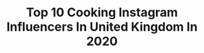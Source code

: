 ---
title: Top 10 Cooking Instagram Influencers In United Kingdom In 2020
description: >-
  Find top cooking Instagram influencers in United Kingdom in 2020. Most popular hashtags: #london #staysafe #hope #love.
platform: Instagram
profiles:
  - username: "stealmystyle40"
    fullname: >-
      Abi 💕
    location: "United Kingdom"
    followers: 42857
    engagement: 226
    commentsToLikes: 0.309244
    avatar: "https://scontent-atl3-1.cdninstagram.com/v/t51.2885-19/s320x320/39962858_2091151881102574_1670316784323919872_n.jpg?_nc_ht=scontent-atl3-1.cdninstagram.com&_nc_ohc=TmgYu83g72AAX_yBokO&oh=92952a8330b442bebe5d12e51930a517&oe=5EB8EB98"
    verified: false
    hashtags: "#eclecticdecor, #goldbracelet, #hallwayinspo, #asseenonme"
  - username: "olga_manciu"
    fullname: >-
      Olga Manciu
    location: "United Kingdom"
    followers: 43504
    engagement: 488
    commentsToLikes: 0.030988
    avatar: "https://scontent-lht6-1.cdninstagram.com/v/t51.2885-19/s320x320/90343285_661898831306454_2741262915326705664_n.jpg?_nc_ht=scontent-lht6-1.cdninstagram.com&_nc_ohc=yN1jq3hvQ5kAX_VWlkb&oh=637cdb6a6ff61095f2c3bb46f8ac84da&oe=5EB9A06D"
    verified: false
    hashtags: "#after, #londonbridge, #shooting, #virus"
  - username: "jodiekiddoffical"
    fullname: >-
      Jodie Kidd
    location: "United Kingdom"
    followers: 86711
    engagement: 129
    commentsToLikes: 0.067567
    avatar: "https://scontent-ams4-1.cdninstagram.com/v/t51.2885-19/10919712_460255367460031_866505214_a.jpg?_nc_ht=scontent-ams4-1.cdninstagram.com&_nc_ohc=4R_9R8wVzdcAX9IrFSA&oh=fa86138fe00839feb3131741ec21e4df&oe=5EBC2271"
    verified: true
    hashtags: "#restaurant, #fundraising, #bodenbyme, #grateful"
  - username: "kendal_o"
    fullname: >-
      Kendal Yoga
    location: "United Kingdom"
    followers: 65605
    engagement: 229
    commentsToLikes: 0.033316
    avatar: "https://scontent-lhr8-1.cdninstagram.com/v/t51.2885-19/s320x320/64592447_333007834279327_5763621810859933696_n.jpg?_nc_ht=scontent-lhr8-1.cdninstagram.com&_nc_ohc=-mygreq5FRMAX_WgdEp&oh=ba62445712ea3e2ac9ae46e2cbb8a626&oe=5EBC72BD"
    verified: false
    hashtags: "#fancythat, #london, #pregnant, #pregnancyannouncement"
  - username: "ratatouille_london"
    fullname: >-
      Ratatouille
    location: "United Kingdom"
    followers: 4012
    engagement: 2084
    commentsToLikes: 0.425440
    avatar: "https://scontent-lhr8-1.cdninstagram.com/v/t51.2885-19/s320x320/58468667_2589861787754536_2300728892870098944_n.jpg?_nc_ht=scontent-lhr8-1.cdninstagram.com&_nc_ohc=P0Q2eL7zUGAAX8kHAoZ&oh=71bc191293c2040ce4bf45330b84ee09&oe=5EBA72F2"
    verified: false
    hashtags: "#peas, #eathealthy, #foodpics, #eeeeats"
  - username: "clarezerny"
    fullname: >-
      The Vintage Kitchen
    location: "United Kingdom"
    followers: 20408
    engagement: 659
    commentsToLikes: 0.058514
    avatar: "https://scontent-lhr8-1.cdninstagram.com/v/t51.2885-19/s320x320/60534485_416189978963854_2690789864118419456_n.jpg?_nc_ht=scontent-lhr8-1.cdninstagram.com&_nc_ohc=sr2dG2ba120AX8k-gBJ&oh=303265704bcf71f6eddc8d9f020e898f&oe=5EBB003F"
    verified: false
    hashtags: "#shakerkitchen, #sulkingroompink, #peterrabbit, #help"
  - username: "tashalitas"
    fullname: >-
      Natasha Halevi (Gunn)
    location: "United Kingdom"
    followers: 9043
    engagement: 455
    commentsToLikes: 0.054939
    avatar: "https://scontent-lhr8-1.cdninstagram.com/v/t51.2885-19/s320x320/43282927_483481172061359_1409668451923918848_n.jpg?_nc_ht=scontent-lhr8-1.cdninstagram.com&_nc_ohc=pDMZHh8lGb8AX-iv18S&oh=10b474e50991ddd65eafae5b587f2a02&oe=5EBB1961"
    verified: false
    hashtags: "#bathtub, #thebusiness, #weddinginspiration, #weddingbouquet"
  - username: "frankiepdarling"
    fullname: >-
      
    location: "United Kingdom"
    followers: 9970
    engagement: 3432
    commentsToLikes: 0.008718
    avatar: "https://instagram.fbom19-2.fna.fbcdn.net/v/t51.2885-19/s320x320/83097948_810737089432481_8294110932712292352_n.jpg?_nc_ht=instagram.fbom19-2.fna.fbcdn.net&_nc_ohc=q66X7y5Hw5wAX9ViVdM&oh=989587fd0b7c3f2f6145c5695412e02f&oe=5E97E7A8"
    verified: false
    hashtags: "#milkmakeup, #inbeautmag, #crueltyfreebeauty, #lockdownlooks"
  - username: "british_cook"
    fullname: >-
      🇬🇧 BRITISH COOK 🇬🇧 TASTY FOOD
    location: "United Kingdom"
    followers: 9007
    engagement: 735
    commentsToLikes: 0.172784
    avatar: "https://scontent-nrt1-1.cdninstagram.com/v/t51.2885-19/s320x320/59682946_2099123320386455_6113533187307077632_n.jpg?_nc_ht=scontent-nrt1-1.cdninstagram.com&_nc_ohc=4bcG9C3YFhYAX8SyM_Q&oh=6c5ccd166c7ebfc48b293394755d35a3&oe=5EB60010"
    verified: false
    hashtags: "#chutney, #englishfood, #cookingskills, #eatitright"
  - username: "foodieglobetrotter"
    fullname: >-
      Foodie Globetrotter (Lilia)
    location: "United Kingdom"
    followers: 3358
    engagement: 1353
    commentsToLikes: 0.118642
    avatar: "https://scontent-atl3-1.cdninstagram.com/v/t51.2885-19/s320x320/82004762_811046942742466_3686861602616770560_n.jpg?_nc_ht=scontent-atl3-1.cdninstagram.com&_nc_ohc=VzJEZ8FYcdsAX8d45C8&oh=1318561a28aa607c2332793d68366fa4&oe=5EBB60E1"
    verified: false
    hashtags: "#wien, #europethisway, #maltaphotography, #loves"
---